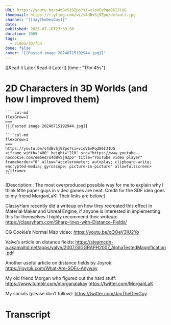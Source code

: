 ```yaml
---
URL: https://youtu.be/s4dBvSj9Zpo?si=vioVEvPqd86IJ1UG
thumbnail: https://i.ytimg.com/vi/s4dBvSj9Zpo/default.jpg
channel: "[[JayTheDevGuy]]"
date: 
published: 2023-07-16T23:33:50
duration: 1065
tags:
  - video/3D/fun
done: false
cover: "[[Pasted image 20240715192944.jpg]]"
---
```

[[Read it Later|Read it Later]] [time:: "17m 45s"]
# 2D Characters in 3D Worlds (and how I improved them)
`````col
````col-md
flexGrow=1
===
![[Pasted image 20240715192944.jpg]]
````
````col-md
flexGrow=1
===
https://youtu.be/s4dBvSj9Zpo?si=vioVEvPqd86IJ1UG
<iframe width="400" height="210" src="https://www.youtube-nocookie.com/embed/s4dBvSj9Zpo" title="YouTube video player" frameborder="0" allow="accelerometer; autoplay; clipboard-write; encrypted-media; gyroscope; picture-in-picture" allowfullscreen></iframe>
````
`````
(Description:: The most overproduced possible way for me to explain why I think little paper guys in video games are neat.  Credit for the SDF idea goes to my friend MorganLaK!  Their links are below:)

ClassyHam recently did a writeup on how they recreated this effect in Material Maker and Unreal Engine, if anyone is interested in implementing this for themselves I highly recommend their writeup: https://classyham.com/Sharp-lines-with-Distance-Fields/

CG Cookie’s Normal Map video:
https://youtu.be/oOOeV3IU2Yo

Valve’s article on distance fields:
https://steamcdn-a.akamaihd.net/apps/valve/2007/SIGGRAPH2007_AlphaTestedMagnification.pdf

Another useful article on distance fields by Joyrok:
https://joyrok.com/What-Are-SDFs-Anyway

My old friend Morgan who figured out the hard stuff:
https://www.tumblr.com/morganalakay
https://twitter.com/MorganLaK

My socials (please don’t follow):
https://twitter.com/JayTheDevGuy
# Transcript
